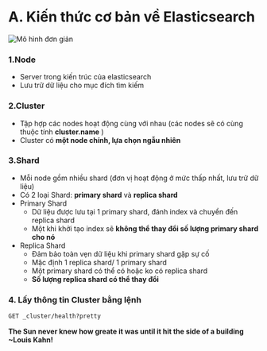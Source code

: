 # A. Kiến thức cơ bản về Elasticsearch

![Mô hình đơn giản](https://user-images.githubusercontent.com/31585927/31107757-e3aca344-a81e-11e7-85b8-bbb09e4acd36.png)

### 1.Node
* Server trong kiến trúc của elasticsearch
* Lưu trữ dữ liệu cho mục đích tìm kiếm

### 2.Cluster
* Tập hợp các nodes hoạt động cùng với nhau (các nodes sẽ có cùng thuộc tính **cluster.name** )
* Cluster có **một node chính, lựa chọn ngẫu nhiên**

### 3.Shard
* Mỗi node gồm nhiều shard (đơn vị hoạt động ở mức thấp nhất, lưu trữ dữ liệu)
* Có 2 loại Shard: **primary shard** và **replica shard**
* Primary Shard
    * Dữ liệu được lưu tại 1 primary shard, đánh index và chuyển đến replica shard
    * Một khi khởi tạo index sẽ **không thể thay đổi số lượng primary shard cho nó**
* Replica Shard
    * Đảm bảo toàn vẹn dữ liệu khi primary shard gặp sự cố
    * Mặc định 1 replica shard/ 1 primary shard
    * Một primary shard có thể có hoặc ko có replica shard
    * **Số lượng replica shard có thể thay đổi**
### 4. Lấy thông tin Cluster bằng lệnh
```rest
GET _cluster/health?pretty
```



**The Sun never knew how greate it was until it hit the side of a building**
**~Louis Kahn!**

